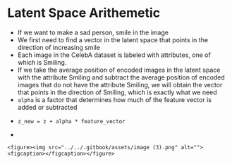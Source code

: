 # Latent Space Arithemetic

* If we want to make a sad person, smile in the image
* We first need to find a vector in the latent space that points in the direction of increasing smile
* Each image in the CelebA dataset is labeled with attributes, one of which is Smiling.&#x20;
* If we take the average position of encoded images in the latent space with the attribute Smiling and subtract the average position of encoded images that do not have the attribute Smiling, we will obtain the vector that points in the direction of Smiling, which is exactly what we need
* `alpha` is a factor that determines how much of the feature vector is added or subtracted
* ```
  z_new = z + alpha * feature_vector
  ```
*

    <figure><img src="../../.gitbook/assets/image (3).png" alt=""><figcaption></figcaption></figure>
